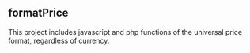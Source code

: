 ## formatPrice

This project includes javascript and php functions of the universal price format, regardless of currency.
